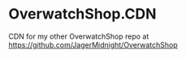 # OverwatchShop.CDN
CDN for my other OverwatchShop repo at https://github.com/JagerMidnight/OverwatchShop
